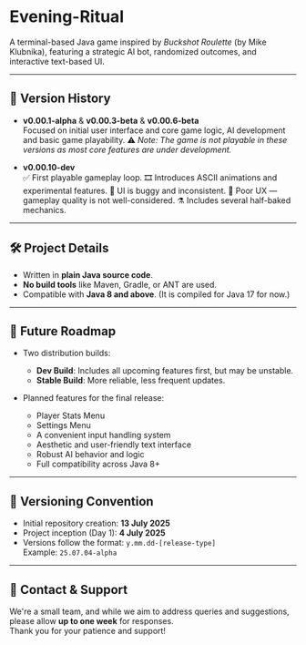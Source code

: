# Evening-Ritual  
A terminal-based Java game inspired by *Buckshot Roulette* (by Mike Klubnika), featuring a strategic AI bot, randomized outcomes, and interactive text-based UI.

---

## 📜 Version History

- **v0.00.1-alpha** & **v0.00.3-beta** & **v0.00.6-beta**  
  Focused on initial user interface and core game logic, AI development and basic game playability. 
  ⚠️ *Note: The game is not playable in these versions as most core features are under development.*

- **v0.00.10-dev**  
  ✅ First playable gameplay loop.
  🎞️ Introduces ASCII animations and experimental features.
  🐛 UI is buggy and inconsistent.
  🤕 Poor UX — gameplay quality is not well-considered.
  ⚗️ Includes several half-baked mechanics.
   

---

## 🛠 Project Details

- Written in **plain Java source code**.
- **No build tools** like Maven, Gradle, or ANT are used.
- Compatible with **Java 8 and above**. (It is compiled for Java 17 for now.)

---

## 🔮 Future Roadmap

- Two distribution builds:
  - **Dev Build**: Includes all upcoming features first, but may be unstable.
  - **Stable Build**: More reliable, less frequent updates.
  
- Planned features for the final release:
  - Player Stats Menu
  - Settings Menu
  - A convenient input handling system
  - Aesthetic and user-friendly text interface
  - Robust AI behavior and logic
  - Full compatibility across Java 8+

---

## 📆 Versioning Convention

- Initial repository creation: **13 July 2025**
- Project inception (Day 1): **4 July 2025**
- Versions follow the format: `y.mm.dd-[release-type]`  
  Example: `25.07.04-alpha`

---

## 📣 Contact & Support

We're a small team, and while we aim to address queries and suggestions, please allow **up to one week** for responses.  
Thank you for your patience and support!
